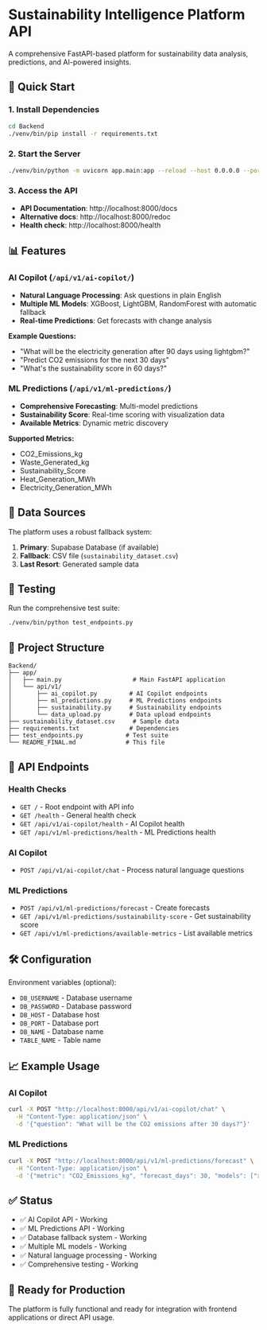 # Sustainability Intelligence Platform API

A comprehensive FastAPI-based platform for sustainability data analysis, predictions, and AI-powered insights.

## 🚀 Quick Start

### 1. Install Dependencies
```bash
cd Backend
./venv/bin/pip install -r requirements.txt
```

### 2. Start the Server
```bash
./venv/bin/python -m uvicorn app.main:app --reload --host 0.0.0.0 --port 8000
```

### 3. Access the API
- **API Documentation**: http://localhost:8000/docs
- **Alternative docs**: http://localhost:8000/redoc
- **Health check**: http://localhost:8000/health

## 📊 Features

### AI Copilot (`/api/v1/ai-copilot/`)
- **Natural Language Processing**: Ask questions in plain English
- **Multiple ML Models**: XGBoost, LightGBM, RandomForest with automatic fallback
- **Real-time Predictions**: Get forecasts with change analysis

**Example Questions:**
- "What will be the electricity generation after 90 days using lightgbm?"
- "Predict CO2 emissions for the next 30 days"
- "What's the sustainability score in 60 days?"

### ML Predictions (`/api/v1/ml-predictions/`)
- **Comprehensive Forecasting**: Multi-model predictions
- **Sustainability Score**: Real-time scoring with visualization data
- **Available Metrics**: Dynamic metric discovery

**Supported Metrics:**
- CO2_Emissions_kg
- Waste_Generated_kg
- Sustainability_Score
- Heat_Generation_MWh
- Electricity_Generation_MWh

## 🔧 Data Sources

The platform uses a robust fallback system:

1. **Primary**: Supabase Database (if available)
2. **Fallback**: CSV file (`sustainability_dataset.csv`)
3. **Last Resort**: Generated sample data

## 🧪 Testing

Run the comprehensive test suite:
```bash
./venv/bin/python test_endpoints.py
```

## 📁 Project Structure

```
Backend/
├── app/
│   ├── main.py                    # Main FastAPI application
│   └── api/v1/
│       ├── ai_copilot.py         # AI Copilot endpoints
│       ├── ml_predictions.py     # ML Predictions endpoints
│       ├── sustainability.py     # Sustainability endpoints
│       └── data_upload.py        # Data upload endpoints
├── sustainability_dataset.csv     # Sample data
├── requirements.txt              # Dependencies
├── test_endpoints.py            # Test suite
└── README_FINAL.md              # This file
```

## 🔌 API Endpoints

### Health Checks
- `GET /` - Root endpoint with API info
- `GET /health` - General health check
- `GET /api/v1/ai-copilot/health` - AI Copilot health
- `GET /api/v1/ml-predictions/health` - ML Predictions health

### AI Copilot
- `POST /api/v1/ai-copilot/chat` - Process natural language questions

### ML Predictions
- `POST /api/v1/ml-predictions/forecast` - Create forecasts
- `GET /api/v1/ml-predictions/sustainability-score` - Get sustainability score
- `GET /api/v1/ml-predictions/available-metrics` - List available metrics

## 🛠️ Configuration

Environment variables (optional):
- `DB_USERNAME` - Database username
- `DB_PASSWORD` - Database password
- `DB_HOST` - Database host
- `DB_PORT` - Database port
- `DB_NAME` - Database name
- `TABLE_NAME` - Table name

## 📈 Example Usage

### AI Copilot
```bash
curl -X POST "http://localhost:8000/api/v1/ai-copilot/chat" \
  -H "Content-Type: application/json" \
  -d '{"question": "What will be the CO2 emissions after 30 days?"}'
```

### ML Predictions
```bash
curl -X POST "http://localhost:8000/api/v1/ml-predictions/forecast" \
  -H "Content-Type: application/json" \
  -d '{"metric": "CO2_Emissions_kg", "forecast_days": 30, "models": ["xgboost", "lightgbm"]}'
```

## ✅ Status

- ✅ AI Copilot API - Working
- ✅ ML Predictions API - Working
- ✅ Database fallback system - Working
- ✅ Multiple ML models - Working
- ✅ Natural language processing - Working
- ✅ Comprehensive testing - Working

## 🎯 Ready for Production

The platform is fully functional and ready for integration with frontend applications or direct API usage.
